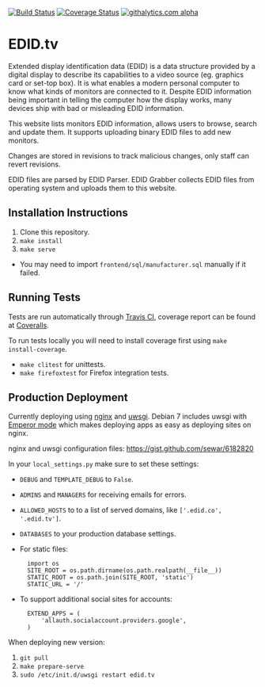 [![Build Status](https://travis-ci.org/timvideos/edid.tv.png)](https://travis-ci.org/timvideos/edid.tv)
[![Coverage Status](https://coveralls.io/repos/timvideos/edid.tv/badge.png)](https://coveralls.io/r/timvideos/edid.tv)
[![githalytics.com alpha](https://cruel-carlota.pagodabox.com/3546d4188a3ed02851bd28932c1abdf3 "githalytics.com")](http://githalytics.com/timvideos/edid.tv)

EDID.tv
===============

Extended display identification data (EDID) is a data structure provided by a digital display to describe its capabilities to a video source (eg. graphics card or set-top box). It is what enables a modern personal computer to know what kinds of monitors are connected to it. Despite EDID information being important in telling the computer how the display works, many devices ship with bad or misleading EDID information.

This website lists monitors EDID information, allows users to browse, search and update them. It supports uploading binary EDID files to add new monitors.

Changes are stored in revisions to track malicious changes, only staff can revert revisions.

EDID files are parsed by EDID Parser. EDID Grabber collects EDID files from operating system and uploads them to this website.


Installation Instructions
---

1. Clone this repository.
2. `make install`
3. `make serve`
  * You may need to import `frontend/sql/manufacturer.sql` manually if it failed.

Running Tests
---

Tests are run automatically through [Travis CI](https://travis-ci.org/timvideos/edid.tv), coverage report can be found at [Coveralls](https://coveralls.io/r/timvideos/edid.tv).

To run tests locally you will need to install coverage first using `make install-coverage`.

* `make clitest` for unittests.
* `make firefoxtest` for Firefox integration tests.

Production Deployment
---

Currently deploying using [nginx](http://nginx.org) and [uwsgi](https://github.com/unbit/uwsgi/). Debian 7 includes uwsgi with [Emperor mode](http://uwsgi-docs.readthedocs.org/en/latest/Emperor.html) which makes deploying apps as easy as deploying sites on nginx.

nginx and uwsgi configuration files: https://gist.github.com/sewar/6182820

In your `local_settings.py` make sure to set these settings:

* `DEBUG` and `TEMPLATE_DEBUG` to `False`.
* `ADMINS` and `MANAGERS` for receiving emails for errors.
* `ALLOWED_HOSTS` to to a list of served domains, like `['.edid.co', '.edid.tv']`.
* `DATABASES` to your production database settings.
* For static files:

        import os
        SITE_ROOT = os.path.dirname(os.path.realpath(__file__))
        STATIC_ROOT = os.path.join(SITE_ROOT, 'static')
        STATIC_URL = '/'

* To support additional social sites for accounts:

        EXTEND_APPS = (
            'allauth.socialaccount.providers.google',
        )


When deploying new version:

1. `git pull`
1. `make prepare-serve`
2. `sudo /etc/init.d/uwsgi restart edid.tv`
